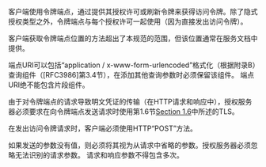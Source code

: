 客户端使用令牌端点，通过提供其授权许可或刷新令牌来获得访问令牌。除了隐式授权类型之外，令牌端点与每个授权许可一起使用（因为直接发出访问令牌）。

客户端获取令牌端点位置的方法超出了本规范的范围，但该位置通常在服务文档中提供。

端点URI可以包括“application / x-www-form-urlencoded”格式化（根据附录B）查询组件（\[RFC3986\]第3.4节），在添加其他查询参数时必须保留该组件。 端点URI绝不能包含片段组件。

由于对令牌端点的请求导致明文凭证的传输（在HTTP请求和响应中），授权服务器必须要求在向令牌端点发送请求时使用第1.6节[Section 1.6](https://tools.ietf.org/html/rfc6749#section-1.6)中所述的TLS。

在发出访问令牌请求时，客户端必须使用HTTP“POST”方法。

如果发送的参数没有值，则必须将其视为从请求中省略的参数。授权服务器必须忽略无法识别的请求参数。 请求和响应参数不得包含多次。

